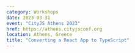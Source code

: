 ```yaml
---
category: Workshops
date: 2023-03-31
event: "CityJS Athens 2023"
href: https://athens.cityjsconf.org
location: Athens, Greece
title: "Converting a React App to TypeScript"
---
```

